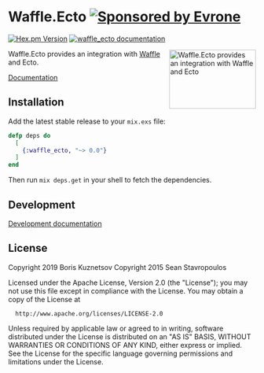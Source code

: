 [hex-img]: http://img.shields.io/hexpm/v/waffle_ecto.svg
[hex-url]: https://hex.pm/packages/waffle_ecto

[hexdocs-img]: http://img.shields.io/badge/hexdocs-documentation-brightgreen.svg
[hexdocs-url]: https://hexdocs.pm/waffle_ecto

[evrone-img]: https://img.shields.io/badge/Sponsored_by-Evrone-brightgreen.svg
[evrome-url]: https://evrone.com?utm_source=waffle

# Waffle.Ecto [![Sponsored by Evrone][evrone-img]][evrome-url]

[![Hex.pm Version][hex-img]][hex-url]
[![waffle_ecto documentation][hexdocs-img]][hexdocs-url]


<img align="right" width="176" height="120"
     alt="Waffle.Ecto provides an integration with Waffle and Ecto"
     src="https://elixir-waffle.github.io/waffle/assets/waffle-ecto-logo.svg">

Waffle.Ecto provides an integration with [Waffle](https://github.com/elixir-waffle/waffle) and Ecto.

[Documentation](https://hexdocs.pm/waffle_ecto)

## Installation

Add the latest stable release to your `mix.exs` file:

```elixir
defp deps do
  [
    {:waffle_ecto, "~> 0.0"}
  ]
end
```

Then run `mix deps.get` in your shell to fetch the dependencies.

## Development

[Development documentation](/documentation/development.md)

## License

Copyright 2019 Boris Kuznetsov
Copyright 2015 Sean Stavropoulos

  Licensed under the Apache License, Version 2.0 (the "License");
  you may not use this file except in compliance with the License.
  You may obtain a copy of the License at

      http://www.apache.org/licenses/LICENSE-2.0

  Unless required by applicable law or agreed to in writing, software
  distributed under the License is distributed on an "AS IS" BASIS,
  WITHOUT WARRANTIES OR CONDITIONS OF ANY KIND, either express or implied.
  See the License for the specific language governing permissions and
  limitations under the License.
